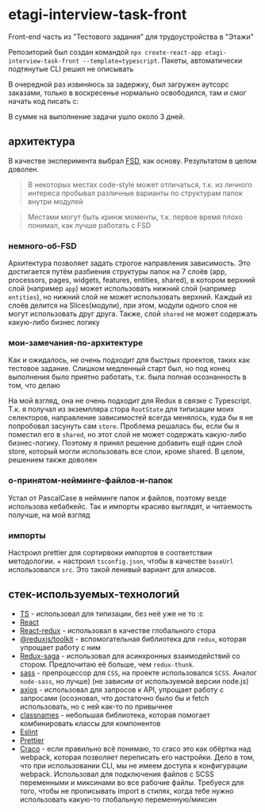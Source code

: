 # etagi-interview-task-front

Front-end часть из "Тестового задания" для трудоустройства в "Этажи"

Репозиторий был создан командой `npx create-react-app etagi-interview-task-front --template=typescript`.
Пакеты, автоматически подтянутые CLI решил не описывать

В очередной раз извиняюсь за задержку, был загружен аутсорс заказами, только в воскресенье нормально освободился, там и смог начать код писать с:

В сумме на выполнение задачи ушло около 3 дней.

## архитектура

В качестве эксперимента выбрал [FSD](https://feature-sliced.design/ru/docs/get-started/overview), как основу. Результатом в целом доволен.

> В некоторых местах code-style может отличаться, т.к. из личного интереса пробывал различные варианты по структурам папок внутри модулей

> Местами могут быть кринж моменты, т.к. первое время плохо понимал, как лучше работать с FSD

### немного-об-FSD

Архитектура позволяет задать строгое направления зависимость. Это достигается путём разбиения структуры папок на 7 слоёв (app, processors, pages, widgets, features, entities, shared), в котором верхний слой (например `app`) может использовать нижний слой (например `entities`), но нижний слой не может использовать верхний. Каждый из слоёв делится на Slices(модули), при этом, модули одного слоя не могут использовать друг друга. Также, слой `shared` не может содержать какую-либо бизнес логику

### мои-замечания-по-архитектуре

Как и ожидалось, не очень подходит для быстрых проектов, таких как тестовое задание. Слишком медленный старт был, но под конец выполнения было приятно работать, т.к. была полная осознанность в том, что делаю

На мой взгляд, она не очень подходит для Redux в связке с Typescript. Т.к. я получал из экземпляра стора `RootState` для типизации моих селекторов, направление зависимостей всегда менялось, куда бы я не попробовал засунуть сам `store`. Проблема решалась бы, если бы я поместил его в `shared`, но этот слой не может содержать какую-либо бизнес-логику. Поэтому я принял решение добавить ещё один слой store, который могли использовать все слои, кроме shared. В целом, решением также доволен

### о-принятом-нейминге-файлов-и-папок

Устал от PascalCase в нейминге папок и файлов, поэтому везде использова кебабкейс. Так и импорты красиво выглядят, и читаемость получше, на мой взгляд

### импорты

Настроил prettier для сортирвоки импортов в соответствии методологии. + настроил `tsconfig.json`, чтобы в качестве `baseUrl` использовался `src`. Это такой ленивый вариант для алиасов.

## стек-используемых-технологий

* [TS](https://www.typescriptlang.org/) - использовал для типизации, без неё уже не то :с
* [React](https://www.typescriptlang.org/)
* [React-redux](https://react-redux.js.org/) - использовал в качестве глобального стора
* [@reduxjs/toolkit](https://react-redux.js.org/) - вспомогательная библиотека для `redux`, которая упрощает работу с ним
* [Redux-saga](https://redux-saga.js.org/) - использовал для асинхронных взаимодействий со стором. Предпочитаю её больше, чем `redux-thunk`. 
* [sass](https://www.npmjs.com/package/sass) - препроцессор для `CSS`, на проекте использовался `SCSS`. Аналог `node-sass`, но лучше) (не зависим от используемой версии node.js)
* [axios](https://www.npmjs.com/package/sass) - использовал для запросов к API, упрощает работу с запросами (осозновал, что достаточно было бы и fetch использовать, но с ней как-то по привычнее
* [classnames](https://www.npmjs.com/package/classnames) - небольшая библиотека, которая помогает комбинировать классы для компонентов
* [Eslint](https://eslint.org/)
* [Prettier](https://prettier.io/)
* [Craco](https://craco.js.org/) - если правильно всё понимаю, то craco это как обёртка над webpack, которая позволяет переписать его настройки. Дело в том, что при использовании CLI, мы не имеем доступа к конфигурации webpack. Использовал для подключения файлов с SCSS переменными и миксинами во все рабочие файлы. Требуеся для того, чтобы не прописывать import в стилях, когда тебе нужно использовать какую-то глобальную переменную/миксин

